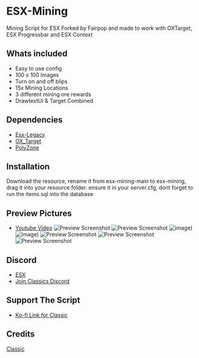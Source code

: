 # ESX-Mining
Mining Script for ESX
Forked by Fairpop and made to work with OXTarget, ESX Progressbar and ESX Context

## Whats included
- Easy to use config
- 100 x 100 Images
- Turn on and off blips
- 15x Mining Locations
- 3 different mining ore rewards
- DrawtextUi & Target Combined

## Dependencies
- [Esx-Legacy](https://github.com/esx-framework/esx-legacy)
- [OX_Target](https://github.com/overextended/ox_target)
- [PolyZone](https://github.com/mkafrin/PolyZone)

## Installation
Download the resource, rename it from esx-mining-main to esx-mining, drag it into your resource folder. ensure it in your server.cfg, dont forget to run the items.sql into the database

## Preview Pictures
- [Youtube Video](https://youtu.be/9VXjTrUdjfc)
![Preview Screenshot](https://i.imgur.com/jIJ9SOU.png)
![Preview Screenshot](https://i.imgur.com/mu0gNQC.jpeg)
![image](https://user-images.githubusercontent.com/102178921/165142626-75b1e6ba-4c4b-415f-b4f5-edb3a678064d.png))
![image](https://user-images.githubusercontent.com/102178921/165142476-1c5ea064-c3e0-4744-9f25-4868717a72e1.png))
![Preview Screenshot](https://i.imgur.com/fUQ61Bl.jpeg)
![Preview Screenshot](https://i.imgur.com/S382wMf.jpeg)
![Preview Screenshot](https://i.imgur.com/VJCk6cx.jpeg)

## Discord
- [ESX](https://discord.com/invite/VKX6DHVyhV)
- [Join Classics Discord](https://discord.gg/zRCdhENsHG)

## Support The Script
- [Ko-fi Link for Classic](https://ko-fi.com/trclassic)

## Credits
[Classic](https://github.com/trclassic92)
